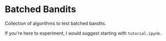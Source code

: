 # Batched Bandits
Collection of algorithms to test batched bandits.

If you're here to experiment, I would suggest starting with `tutorial.ipynb`. 

